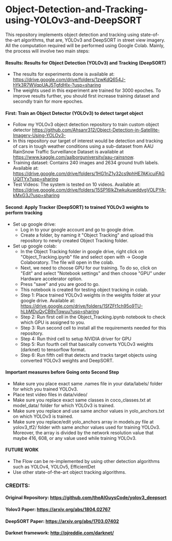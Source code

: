 # Object-Detection-and-Tracking-using-YOLOv3-and-DeepSORT
This repository implements object detection and tracking using state-of-the-art algorithms, that are, YOLOv3 and DeepSORT in street view imagery. All the computation required will be performed using Google Colab. Mainly, the process will involve two main steps:

#### Results: Results for Object Detection (YOLOv3) and Tracking (DeepSORT)
- The results for experiments done is available at: https://drive.google.com/drive/folders/1zwKdQ654J-hYk3R7WVqpUAJ5TgfdHIx-?usp=sharing
- The weights used in this experiment are trained for 3000 epoches. To improve results further, you should first increase training dataset and secondly train for more epoches.  

#### First: Train an Object Detector (YOLOv3) to detect target object
- Follow my YOLOv3 object detection repository to train custom object detector https://github.com/Ahsanr312/Object-Detection-in-Satellite-Imagery-Using-YOLOv3-
- In this repository our target of interest would be detection and tracking of cars in tough weather conditions using a sub-dataset from AAU RainSnow Traffic Surveillance Dataset is available at https://www.kaggle.com/aalborguniversity/aau-rainsnow.
- Training dataset: Contains 240 images and 2634 ground truth labels. Available at: https://drive.google.com/drive/folders/1HG1nZ1y32cs9phHE7AKicuiFAGUQlTYx?usp=sharing
- Test Videos: The system is tested on 10 videos. Available at: https://drive.google.com/drive/folders/15SP16IkZtwkukuwddvgVOLPYA-kMxG3J?usp=sharing

#### Second: Apply Tracker (DeepSORT) to trained YOLOv3 weights to perform tracking
- Set up google drive:
  - Log in to your google account and go to google drive.
  - Create a folder, by naming it "Object Tracking" and upload this repository to newly created Object Tracking folder.
- Set up google colab:
  - In the Object Tracking folder in google drive, right click on "Object_Tracking.ipynb" file and select open with -> Google Colaboratory. The file will open in the colab.
  - Next, we need to choose GPU for our training. To do so, click on "Edit" and select "Notebook settings" and then choose "GPU" under Hardware accelerator option. 
  - Press "save" and you are good to go.
  - This notebook is created for testing object tracking in colab.
  - Step 1: Place trained YOLOv3 weights in the weights folder at your google drive. Available at: https://drive.google.com/drive/folders/1SfZFt1ch95o9TU-hLbMDuQyCB9xTqwuu?usp=sharing
  - Step 2: Run first cell in the Object_Tracking.ipynb notebook to check which GPU is assigned to you. 
  - Step 3: Run second cell to install all the requirements needed for this repository.
  - Step 4: Run third cell to setup NVIDIA driver for GPU
  - Step 5: Run fourth cell that basically converts YOLOv3 weights (darknet) to tensorflow format.
  - Step 6: Run fifth cell that detects and tracks target objects using converted YOLOv3 weights and DeepSORT.

#### Important measures before Going onto Second Step
- Make sure you place exact same .names file in your data/labels/ folder for which you trained YOLOv3.
- Place test video files in data/video/
- Make sure you replace exact same classes in coco_classes.txt at model_data/ folder for which YOLOv3 is trained. 
- Make sure you replace and use same anchor values in yolo_anchors.txt on which YOLOv3 is trained. 
- Make sure you replace/edit yolo_anchors array in models.py file at yolov3_tf2/ folder with same anchor values used for training YOLOv3. Moreover, the array is divided by the network resolution value that maybe 416, 608, or any value used while training YOLOv3.

#### FUTURE WORK
- The Flow can be re-implemented by using other detection algorithms such as YOLOv4, YOLOv5, EfficientDet
- Use other state-of-the-art object tracking algorithms.

### CREDITS:
#### Original Repository: https://github.com/theAIGuysCode/yolov3_deepsort

#### Yolov3 Paper: https://arxiv.org/abs/1804.02767

#### DeepSORT Paper: https://arxiv.org/abs/1703.07402

#### Darknet framework: http://pjreddie.com/darknet/
